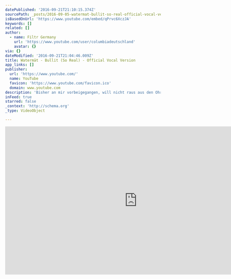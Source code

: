 ```yaml
---
datePublished: '2016-09-21T21:10:15.374Z'
sourcePath: _posts/2016-09-05-watermat-bullit-so-real-official-vocal-version.md
isBasedOnUrl: 'https://www.youtube.com/embed/qPrvc6XczJA'
keywords: []
related: []
author:
  - name: Filtr Germany
    url: 'https://www.youtube.com/user/columbiadeutschland'
    avatar: {}
via: {}
dateModified: '2016-09-21T21:04:46.009Z'
title: Watermät - Bullit (So Real) - Official Vocal Version
app_links: []
publisher:
  url: 'https://www.youtube.com/'
  name: YouTube
  favicon: 'https://www.youtube.com/favicon.ico'
  domain: www.youtube.com
description: 'Bisher an mir vorbeigegangen, will nicht raus aus den Ohren'
inFeed: true
starred: false
_context: 'http://schema.org'
_type: VideoObject

---
```

<iframe src="https://cdn.embedly.com/widgets/media.html?src=https%3A%2F%2Fwww.youtube.com%2Fembed%2FqPrvc6XczJA%3Ffeature%3Doembed&amp;url=http%3A%2F%2Fwww.youtube.com%2Fwatch%3Fv%3DqPrvc6XczJA&amp;image=https%3A%2F%2Fi.ytimg.com%2Fvi%2FqPrvc6XczJA%2Fhqdefault.jpg&amp;key=b7d04c9b404c499eba89ee7072e1c4f7&amp;type=text%2Fhtml&amp;schema=youtube" width="854" height="480" scrolling="no" frameborder="0" allowfullscreen="" style=""></iframe>